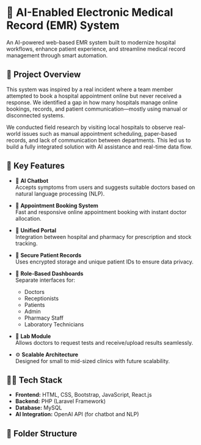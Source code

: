 # 🏥 AI-Enabled Electronic Medical Record (EMR) System

An AI-powered web-based EMR system built to modernize hospital workflows, enhance patient experience, and streamline medical record management through smart automation.

## 📌 Project Overview

This system was inspired by a real incident where a team member attempted to book a hospital appointment online but never received a response. We identified a gap in how many hospitals manage online bookings, records, and patient communication—mostly using manual or disconnected systems.

We conducted field research by visiting local hospitals to observe real-world issues such as manual appointment scheduling, paper-based records, and lack of communication between departments. This led us to build a fully integrated solution with AI assistance and real-time data flow.

## 🚀 Key Features

- 🤖 **AI Chatbot**  
  Accepts symptoms from users and suggests suitable doctors based on natural language processing (NLP).

- 📅 **Appointment Booking System**  
  Fast and responsive online appointment booking with instant doctor allocation.

- 🧾 **Unified Portal**  
  Integration between hospital and pharmacy for prescription and stock tracking.

- 🔐 **Secure Patient Records**  
  Uses encrypted storage and unique patient IDs to ensure data privacy.

- 👥 **Role-Based Dashboards**  
  Separate interfaces for:
  - Doctors  
  - Receptionists  
  - Patients  
  - Admin  
  - Pharmacy Staff  
  - Laboratory Technicians

- 🧪 **Lab Module**  
  Allows doctors to request tests and receive/upload results seamlessly.

- ⚙️ **Scalable Architecture**  
  Designed for small to mid-sized clinics with future scalability.

## 🧑‍💻 Tech Stack

- **Frontend:** HTML, CSS, Bootstrap, JavaScript, React.js  
- **Backend:** PHP (Laravel Framework)  
- **Database:** MySQL  
- **AI Integration:** OpenAI API (for chatbot and NLP)

## 📁 Folder Structure

